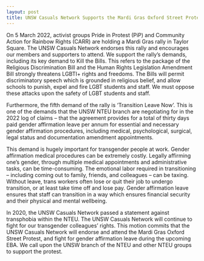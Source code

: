 ```yaml
---
layout: post
title: UNSW Casuals Network Supports the Mardi Gras Oxford Street Protest
---
```


On 5 March 2022, activist groups Pride in Protest (PiP) and Community Action for Rainbow Rights (CARR) are holding a Mardi Gras rally in Taylor Square. The UNSW Casuals Network endorses this rally and encourages our members and supporters to attend.
We support the rally’s demands, including its key demand to Kill the Bills. This refers to the package of the Religious Discrimination Bill and the Human Rights Legislation Amendment Bill strongly threatens LGBTI+ rights and freedoms. The Bills will permit discriminatory speech which is grounded in religious belief, and allow schools to punish, expel and fire LGBT students and staff. We must oppose these attacks upon the safety of LGBT students and staff.

Furthermore, the fifth demand of the rally is ‘Transition Leave Now’. This is one of the demands that the UNSW NTEU branch are negotiating for in the 2022 log of claims – that the agreement provides for a total of thirty days paid gender affirmation leave per annum for essential and necessary gender affirmation procedures, including medical, psychological, surgical, legal status and documentation amendment appointments.
    
This demand is hugely important for transgender people at work. Gender affirmation medical procedures can be extremely costly. Legally affirming one’s gender, through multiple medical appointments and administrative tasks, can be time-consuming. The emotional labor required in transitioning – including coming out to family, friends, and colleagues – can be taxing. Without leave, trans workers often lose or quit their job to undergo transition, or at least take time off and lose pay. Gender affirmation leave ensures that staff can transition in a way which ensures financial security and their physical and mental wellbeing.

In 2020, the UNSW Casuals Network passed a statement against transphobia within the NTEU. The UNSW Casuals Network will continue to fight for our transgender colleagues’ rights.
This motion commits that the UNSW Casuals Network will endorse and attend the Mardi Gras Oxford Street Protest, and fight for gender affirmation leave during the upcoming EBA. We call upon the UNSW branch of the NTEU and other NTEU groups to support the protest.
